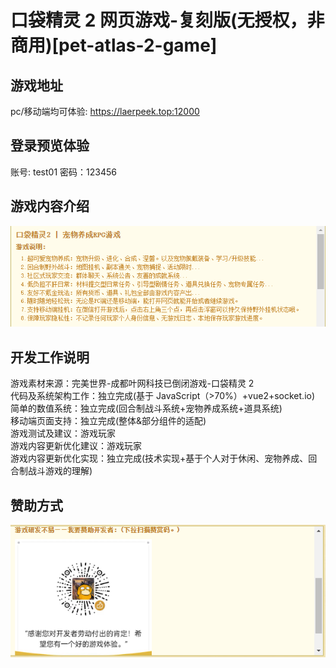 # 口袋精灵 2 网页游戏-复刻版(无授权，非商用)[pet-atlas-2-game]

## 游戏地址

pc/移动端均可体验: https://laerpeek.top:12000

## 登录预览体验

账号: test01
密码：123456

## 游戏内容介绍

![说明](https://github.com/laerpeeK/pet-atlas-2-game/blob/main/1.png)

## 开发工作说明

游戏素材来源：完美世界-成都叶网科技已倒闭游戏-口袋精灵 2  
代码及系统架构工作：独立完成(基于 JavaScript（>70%）+vue2+socket.io)  
简单的数值系统：独立完成(回合制战斗系统+宠物养成系统+道具系统)  
移动端页面支持：独立完成(整体&部分组件的适配)  
游戏测试及建议：游戏玩家  
游戏内容更新优化建议：游戏玩家  
游戏内容更新优化实现：独立完成(技术实现+基于个人对于休闲、宠物养成、回合制战斗游戏的理解)  

## 赞助方式

![赞赏](https://github.com/laerpeeK/pet-atlas-2-game/blob/main/2.png)
